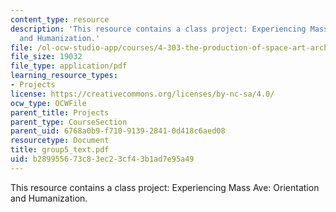 ```yaml
---
content_type: resource
description: 'This resource contains a class project: Experiencing Mass Ave: Orientation
  and Humanization.'
file: /ol-ocw-studio-app/courses/4-303-the-production-of-space-art-architecture-and-urbanism-in-dialogue-fall-2006/b289955673c83ec23cf43b1ad7e95a49_group5_text.pdf
file_size: 19032
file_type: application/pdf
learning_resource_types:
- Projects
license: https://creativecommons.org/licenses/by-nc-sa/4.0/
ocw_type: OCWFile
parent_title: Projects
parent_type: CourseSection
parent_uid: 6768a0b9-f710-9139-2841-0d418c6aed08
resourcetype: Document
title: group5_text.pdf
uid: b2899556-73c8-3ec2-3cf4-3b1ad7e95a49
---
```

This resource contains a class project: Experiencing Mass Ave: Orientation and Humanization.